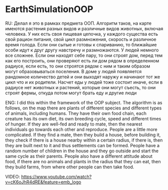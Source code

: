 # EarthSimulationOOP

RU: Делал я это в рамках предмета ООП. Алгоритм таков, на карте имеются растения разных видов и различные видов животных, включая человека. У них есть своя пищевая цепочка, у каждого существа есть свой рацион питания, свой цикл размножения, скорость и различное время голода. Если они сытые и готовы к спариванию, то ближайшие особи идут к друг другу навстречу и размножаются. У людей немного все сложнее. Если они находят себе пару, то они строят дом, перед тем как его построить, они проверяют есть ли дом рядом в определенном радиусе, если есть, то они строятся рядом с ним и таким образом могут образовываться поселения. В доме у людей появляется рандомное количество детей и они выходят наружу и начинают тот же цикл что и их родители. Насчет еды у людей тоже состоит иначе, если в радиусе нет животных и растений, которые они могут съесть, то они строят фермы, откуда потом могут брать еду и другие люди

ENG: I did this within the framework of the OOP subject. The algorithm is as follows, on the map there are plants of different species and different types of animals, including humans. They have their own food chain, each creature has its own diet, its own breeding cycle, speed and different times of hunger. If they are well-fed and ready to mate, then the nearest individuals go towards each other and reproduce. People are a little more complicated. If they find a mate, then they build a house, before building it, they check if there is a house nearby within a certain radius, if there is, then they are built next to it and thus settlements can be formed. People have a random number of children in the house and they go outside and start the same cycle as their parents. People also have a different attitude about food, if there are no animals and plants in the radius that they can eat, then they build farms, from where other people can then take food.

VIDEO: https://www.youtube.com/watch?v=cK6oJhR4dRE&feature=emb_logo
